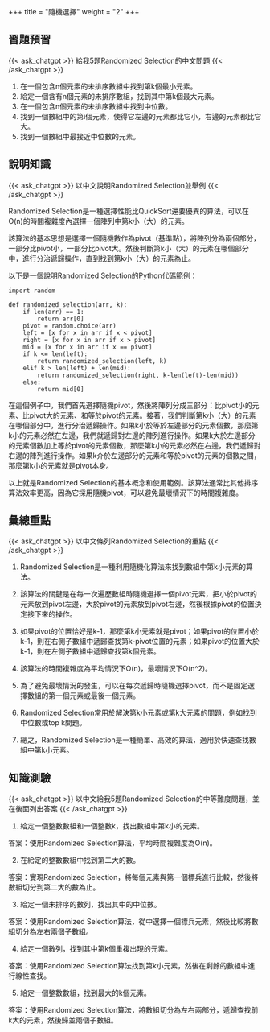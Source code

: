 +++
title = "隨機選擇"
weight = "2"
+++
## 習題預習
{{< ask_chatgpt >}}
給我5題Randomized Selection的中文問題
{{< /ask_chatgpt >}}



1. 在一個包含n個元素的未排序數組中找到第k個最小元素。
2. 給定一個含有n個元素的未排序數組，找到其中第k個最大元素。
3. 在一個包含n個元素的未排序數組中找到中位數。
4. 找到一個數組中的第i個元素，使得它左邊的元素都比它小，右邊的元素都比它大。
5. 找到一個數組中最接近中位數的元素。   

## 說明知識
{{< ask_chatgpt >}}
以中文說明Randomized Selection並舉例
{{< /ask_chatgpt >}}



Randomized Selection是一種選擇性能比QuickSort還要優異的算法，可以在O(n)的時間複雜度內選擇一個陣列中第k小（大）的元素。

該算法的基本思想是選擇一個隨機數作為pivot（基準點），將陣列分為兩個部分，一部分比pivot小，一部分比pivot大。然後判斷第k小（大）的元素在哪個部分中，進行分治遞歸操作，直到找到第k小（大）的元素為止。

以下是一個說明Randomized Selection的Python代碼範例：

```
import random

def randomized_selection(arr, k):
    if len(arr) == 1:
        return arr[0]
    pivot = random.choice(arr)
    left = [x for x in arr if x < pivot]
    right = [x for x in arr if x > pivot]
    mid = [x for x in arr if x == pivot]
    if k <= len(left):
        return randomized_selection(left, k)
    elif k > len(left) + len(mid):
        return randomized_selection(right, k-len(left)-len(mid))
    else:
        return mid[0]
```

在這個例子中，我們首先選擇隨機pivot，然後將陣列分成三部分：比pivot小的元素、比pivot大的元素、和等於pivot的元素。接著，我們判斷第k小（大）的元素在哪個部分中，進行分治遞歸操作。如果k小於等於左邊部分的元素個數，那麼第k小的元素必然在左邊，我們就遞歸對左邊的陣列進行操作。如果k大於左邊部分的元素個數加上等於pivot的元素個數，那麼第k小的元素必然在右邊，我們遞歸對右邊的陣列進行操作。如果k介於左邊部分的元素和等於pivot的元素的個數之間，那麼第k小的元素就是pivot本身。

以上就是Randomized Selection的基本概念和使用範例。該算法通常比其他排序算法效率更高，因為它採用隨機pivot，可以避免最壞情況下的時間複雜度。   

## 彙總重點
{{< ask_chatgpt >}}
以中文條列Randomized Selection的重點
{{< /ask_chatgpt >}}



1. Randomized Selection是一種利用隨機化算法來找到數組中第k小元素的算法。

2. 該算法的關鍵是在每一次遍歷數組時隨機選擇一個pivot元素，把小於pivot的元素放到pivot左邊，大於pivot的元素放到pivot右邊，然後根據pivot的位置決定接下來的操作。

3. 如果pivot的位置恰好是k-1，那麼第k小元素就是pivot；如果pivot的位置小於k-1，則在右側子數組中遞歸查找第k-pivot位置的元素；如果pivot的位置大於k-1，則在左側子數組中遞歸查找第k個元素。

4. 該算法的時間複雜度為平均情況下O(n)，最壞情況下O(n^2)。

5. 為了避免最壞情況的發生，可以在每次遞歸時隨機選擇pivot，而不是固定選擇數組的第一個元素或最後一個元素。

6. Randomized Selection常用於解決第k小元素或第k大元素的問題，例如找到中位數或top k問題。

7. 總之，Randomized Selection是一種簡單、高效的算法，適用於快速查找數組中第k小元素。   

## 知識測驗
{{< ask_chatgpt >}}
以中文給我5題Randomized Selection的中等難度問題，並在後面列出答案
{{< /ask_chatgpt >}}



1. 給定一個整數數組和一個整數k，找出數組中第k小的元素。

答案：使用Randomized Selection算法，平均時間複雜度為O(n)。

2. 在給定的整數數組中找到第二大的數。

答案：實現Randomized Selection，將每個元素與第一個標兵進行比較，然後將數組切分到第二大的數為止。

3. 給定一個未排序的數列，找出其中的中位數。

答案：使用Randomized Selection算法，從中選擇一個標兵元素，然後比較將數組切分為左右兩個子數組。

4. 給定一個數列，找到其中第k個重複出現的元素。

答案：使用Randomized Selection算法找到第k小元素，然後在剩餘的數組中進行線性查找。

5. 給定一個整數數組，找到最大的k個元素。

答案：使用Randomized Selection算法，將數組切分為左右兩部分，遞歸查找前k大的元素，然後歸並兩個子數組。   

